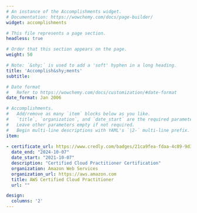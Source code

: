 ```yaml
---
# An instance of the Accomplishments widget.
# Documentation: https://wowchemy.com/docs/page-builder/
widget: accomplishments

# This file represents a page section.
headless: true

# Order that this section appears on the page.
weight: 50

# Note: `&shy;` is used to add a 'soft' hyphen in a long heading.
title: 'Accomplish&shy;ments'
subtitle:

# Date format
#   Refer to https://wowchemy.com/docs/customization/#date-format
date_format: Jan 2006

# Accomplishments.
#   Add/remove as many `item` blocks below as you like.
#   `title`, `organization`, and `date_start` are the required parameters.
#   Leave other parameters empty if not required.
#   Begin multi-line descriptions with YAML's `|2-` multi-line prefix.
item:
  
- certificate_url: https://www.credly.com/badges/21ca9fea-fdaa-4c89-9d3d-78382376b6ec?source=linked_in_profile
  date_end: "2024-10-07"
  date_start: "2021-10-07"
  description: "Certified Cloud Practitioner Certification"
  organization: Amazon Web Services
  organization_url: https://aws.amazon.com
  title: AWS Certified Cloud Practitioner
  url: ""

design:
  columns: '2' 
---
```

